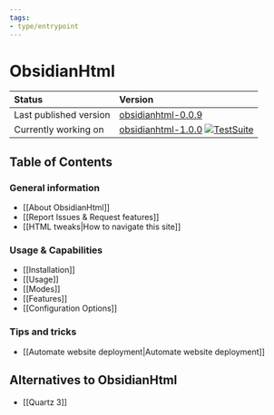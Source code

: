 ```yaml
---
tags:
- type/entrypoint
---
```


# ObsidianHtml
| Status | Version|
| :------ | :---| 
| Last published version | [obsidianhtml-0.0.9](https://pypi.org/project/obsidianhtml/) |
| Currently working on | [obsidianhtml-1.0.0](https://github.com/obsidian-html/obsidian-html)  [![TestSuite](https://github.com/obsidian-html/obsidian-html/actions/workflows/test.yml/badge.svg)](https://github.com/obsidian-html/obsidian-html/actions/workflows/test.yml)|

## Table of Contents
### General information
- [[About ObsidianHtml]]
- [[Report Issues & Request features]]
- [[HTML tweaks|How to navigate this site]]

### Usage & Capabilities
- [[Installation]]
- [[Usage]]
- [[Modes]]
- [[Features]]
- [[Configuration Options]]

### Tips and tricks
- [[Automate website deployment|Automate website deployment]] 

## Alternatives to ObsidianHtml
- [[Quartz 3]]


